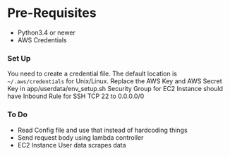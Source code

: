 # Pre-Requisites
* Python3.4 or newer
* AWS Credentials

### Set Up ###
You need to create a credential file. The default location is `~/.aws/credentials` for Unix/Linux.
Replace the AWS Key and AWS Secret Key in app/userdata/env_setup.sh
Security Group for EC2 Instance should have Inbound Rule for SSH TCP 22 to 0.0.0.0/0

### To Do ###
* Read Config file and use that instead of hardcoding things
* Send request body using lambda controller
* EC2 Instance User data scrapes data
